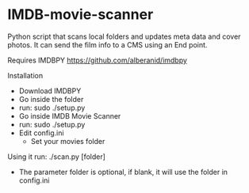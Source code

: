 # IMDB-movie-scanner
Python script that scans local folders and updates meta data and cover photos. It can
send the film info to a CMS using an End point.

Requires IMDBPY
https://github.com/alberanid/imdbpy

Installation
- Download IMDBPY
- Go inside the folder
- run: sudo ./setup.py
- Go inside IMDB Movie Scanner
- run: sudo ./setup.py
- Edit config.ini
  - Set your movies folder

Using it
run: ./scan.py [folder]
  - The parameter folder is optional, if blank, it will use the folder in config.ini

